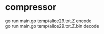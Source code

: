# compressor

go run main.go temp/alice29.txt.Z encode<br />
go run main.go temp/alice29.txt.Z.bin decode
